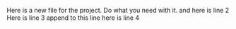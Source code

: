 Here is a new file for the project. Do what you need with it.
and here is line 2
Here is line 3 append to this line
here is line 4
